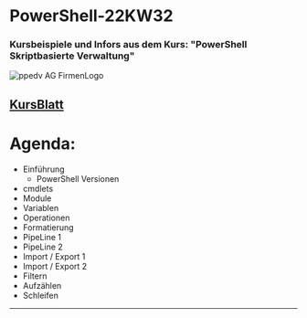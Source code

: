 ﻿# PowerShell-22KW32
### Kursbeispiele und Infors aus dem Kurs: "PowerShell Skriptbasierte Verwaltung"

![ppedv AG FirmenLogo](https://ppedv.de/microsoftexperte/Images/ppedvStartbild.png)

## [KursBlatt](https://ppedv.de/schulung/kurse/PowershellAdministrationWindowslWMIActiveDirectoryIIS7cmdletspipelinesPs1Skripte.aspx)

# Agenda:
- Einführung
    - PowerShell Versionen
- cmdlets
- Module
- Variablen
- Operationen
- Formatierung
- PipeLine 1
- PipeLine 2
- Import / Export 1
- Import / Export 2
- Filtern
- Aufzählen
- Schleifen

---